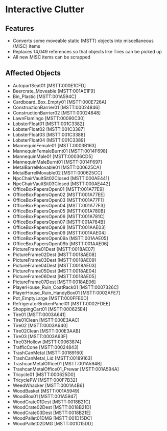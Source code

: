 # Interactive Clutter

## Features

* Converts some moveable static (MSTT) objects into miscellaneous (MISC) items
* Replaces 14,049 references so that objects like Tires can be picked up
* All new MISC items can be scrapped

## Affected Objects

* AutopartSeat01 [MSTT:000E1CFD]
* Beercrate_Moveable [MSTT:001AE1F9]
* Bin_Plastic [MSTT:001A594C]
* Cardboard_Box_Empty01 [MSTT:000E726A]
* ConstructionBarrier01 [MSTT:00024846]
* ConstructionBarrier02 [MSTT:00024848]
* LawnFlamingo [MSTT:00090C30]
* LobsterFloat01 [MSTT:001C3382]
* LobsterFloat02 [MSTT:001C3387]
* LobsterFloat03 [MSTT:001C3388]
* LobsterFloat04 [MSTT:001C3389]
* MannequinFemale01 [MSTT:0003B163]
* MannequinFemaleBurnt01 [MSTT:0014F698]
* MannequinMale01 [MSTT:00036CD5]
* MannequinMaleBurnt01 [MSTT:0014F697]
* MetalBarrelMovable01 [MSTT:000625CA]
* MetalBarrelMovable02 [MSTT:000625CC]
* NpcChairVaultSit02Closed [MSTT:000AE441]
* NpcChairVaultSit03Closed [MSTT:000AE442]
* OfficeBoxPapersOpen01 [MSTT:001A77E9]
* OfficeBoxPapersOpen02 [MSTT:001A77EE]
* OfficeBoxPapersOpen03 [MSTT:001A77F1]
* OfficeBoxPapersOpen04 [MSTT:001A77F3]
* OfficeBoxPapersOpen05 [MSTT:001A780B]
* OfficeBoxPapersOpen06 [MSTT:001A781C]
* OfficeBoxPapersOpen07 [MSTT:001A784B]
* OfficeBoxPapersOpen08 [MSTT:001AAE03]
* OfficeBoxPapersOpen09 [MSTT:001AAE04]
* OfficeBoxPapersOpen09a [MSTT:001AAE05]
* OfficeBoxPapersOpen09b [MSTT:001AAE06]
* PictureFrame01Dest [MSTT:0018AE07]
* PictureFrame02Dest [MSTT:0018AE08]
* PictureFrame03Dest [MSTT:0018AE09]
* PictureFrame04Dest [MSTT:0018AE03]
* PictureFrame05Dest [MSTT:0018AE04]
* PictureFrame06Dest [MSTT:0018AE05]
* PictureFrame07Dest [MSTT:0018AE06]
* PlayerHouse_Ruin_CoatRack01 [MSTT:0007326C]
* PlayerHouse_Ruin_HandyBox01 [MSTT:0002AFE7]
* Pot_EmptyLarge [MSTT:000FFE0D]
* RefrigeratorBrokenPanel01 [MSTT:0002FDEE]
* ShoppingCart01 [MSTT:000625E4]
* Tire01 [MSTT:0003A641]
* Tire01Clean [MSTT:000E3AAC]
* Tire02 [MSTT:0003A640]
* Tire02Clean [MSTT:000E3AAB]
* Tire03 [MSTT:0003A63F]
* Tire03Hollow [MSTT:00063874]
* TrafficCone [MSTT:00024843]
* TrashCanMetal [MSTT:00189160]
* TrashCanMetal_Lid [MSTT:00189163]
* TrashcanMetalOffice01 [MSTT:001A594B]
* TrashcanMetalOffice01_Prewar [MSTT:001A594A]
* Tricycle01 [MSTT:000625D0]
* TricyclePW [MSTT:000F7B32]
* WeedWhacker [MSTT:0001A4B6]
* WoodBasket [MSTT:001A5949]
* WoodBox01 [MSTT:001A5947]
* WoodCrate01Dest [MSTT:0018B21C]
* WoodCrate02Dest [MSTT:0018B21D]
* WoodCrate03Dest [MSTT:0018B21E]
* WoodPallet01DMG [MSTT:001D15DC]
* WoodPallet02DMG [MSTT:001D15DD]